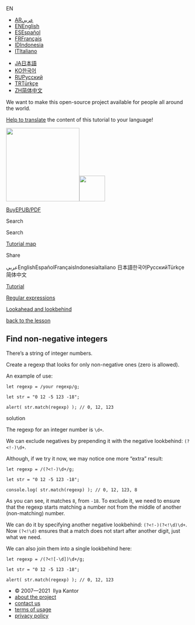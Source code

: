 EN

- <a href="https://ar.javascript.info/task/find-non-negative-integers" class="supported-langs__link"><span class="supported-langs__brief">AR</span><span class="supported-langs__title">عربي</span></a>
- <a href="https://javascript.info/task/find-non-negative-integers" class="supported-langs__link"><span class="supported-langs__brief">EN</span><span class="supported-langs__title">English</span></a>
- <a href="https://es.javascript.info/task/find-non-negative-integers" class="supported-langs__link"><span class="supported-langs__brief">ES</span><span class="supported-langs__title">Español</span></a>
- <a href="https://fr.javascript.info/" class="supported-langs__link"><span class="supported-langs__brief">FR</span><span class="supported-langs__title">Français</span></a>
- <a href="https://id.javascript.info/" class="supported-langs__link"><span class="supported-langs__brief">ID</span><span class="supported-langs__title">Indonesia</span></a>
- <a href="https://it.javascript.info/task/find-non-negative-integers" class="supported-langs__link"><span class="supported-langs__brief">IT</span><span class="supported-langs__title">Italiano</span></a>

<!-- -->

- <a href="https://ja.javascript.info/task/find-non-negative-integers" class="supported-langs__link"><span class="supported-langs__brief">JA</span><span class="supported-langs__title">日本語</span></a>
- <a href="https://ko.javascript.info/task/find-non-negative-integers" class="supported-langs__link"><span class="supported-langs__brief">KO</span><span class="supported-langs__title">한국어</span></a>
- <a href="https://learn.javascript.ru/task/find-non-negative-integers" class="supported-langs__link"><span class="supported-langs__brief">RU</span><span class="supported-langs__title">Русский</span></a>
- <a href="https://tr.javascript.info/task/find-non-negative-integers" class="supported-langs__link"><span class="supported-langs__brief">TR</span><span class="supported-langs__title">Türkçe</span></a>
- <a href="https://zh.javascript.info/task/find-non-negative-integers" class="supported-langs__link"><span class="supported-langs__brief">ZH</span><span class="supported-langs__title">简体中文</span></a>

We want to make this open-source project available for people all around the world.

[Help to translate](https://javascript.info/translate) the content of this tutorial to your language!

<a href="/" class="sitetoolbar__link sitetoolbar__link_logo"><img src="/img/sitetoolbar__logo_en.svg" class="sitetoolbar__logo sitetoolbar__logo_normal" role="presentation" width="200" /><img src="/img/sitetoolbar__logo_small_en.svg" class="sitetoolbar__logo sitetoolbar__logo_small" role="presentation" width="70" /></a>

<a href="/ebook" class="buy-book-button"><span class="buy-book-button__extra-text">Buy</span>EPUB/PDF</a>

Search

Search

<a href="/tutorial/map" class="map"><span class="map__text">Tutorial map</span></a>

<span class="share-icons__title">Share</span><a href="https://twitter.com/share?url=https%3A%2F%2Fjavascript.info%2Ftask%2Ffind-non-negative-integers" class="share share_tw"></a><a href="https://www.facebook.com/sharer/sharer.php?s=100&amp;p%5Burl%5D=https%3A%2F%2Fjavascript.info%2Ftask%2Ffind-non-negative-integers" class="share share_fb"></a>

عربيEnglishEspañolFrançaisIndonesiaItaliano 日本語한국어РусскийTürkçe 简体中文

<a href="/" class="breadcrumbs__link"><span class="breadcrumbs__hidden-text">Tutorial</span></a>

<a href="/regular-expressions" class="breadcrumbs__link"><span>Regular expressions</span></a>

<a href="/regexp-lookahead-lookbehind" class="breadcrumbs__link"><span>Lookahead and lookbehind</span></a>

<a href="/regexp-lookahead-lookbehind" class="task-single__back"><span>back to the lesson</span></a>

## Find non-negative integers

There’s a string of integer numbers.

Create a regexp that looks for only non-negative ones (zero is allowed).

An example of use:

    let regexp = /your regexp/g;

    let str = "0 12 -5 123 -18";

    alert( str.match(regexp) ); // 0, 12, 123

solution

The regexp for an integer number is `\d+`.

We can exclude negatives by prepending it with the negative lookbehind: `(?<!-)\d+`.

Although, if we try it now, we may notice one more “extra” result:

<a href="#" class="toolbar__button toolbar__button_run" title="run"></a>

<a href="#" class="toolbar__button toolbar__button_edit" title="open in sandbox"></a>

    let regexp = /(?<!-)\d+/g;

    let str = "0 12 -5 123 -18";

    console.log( str.match(regexp) ); // 0, 12, 123, 8

As you can see, it matches `8`, from `-18`. To exclude it, we need to ensure that the regexp starts matching a number not from the middle of another (non-matching) number.

We can do it by specifying another negative lookbehind: `(?<!-)(?<!\d)\d+`. Now `(?<!\d)` ensures that a match does not start after another digit, just what we need.

We can also join them into a single lookbehind here:

<a href="#" class="toolbar__button toolbar__button_run" title="run"></a>

<a href="#" class="toolbar__button toolbar__button_edit" title="open in sandbox"></a>

    let regexp = /(?<![-\d])\d+/g;

    let str = "0 12 -5 123 -18";

    alert( str.match(regexp) ); // 0, 12, 123

- © 2007—2021  Ilya Kantor
- <a href="/about" class="page-footer__link">about the project</a>
- <a href="/about#contact-us" class="page-footer__link">contact us</a>
- <a href="/terms" class="page-footer__link">terms of usage</a>
- <a href="/privacy" class="page-footer__link">privacy policy</a>

